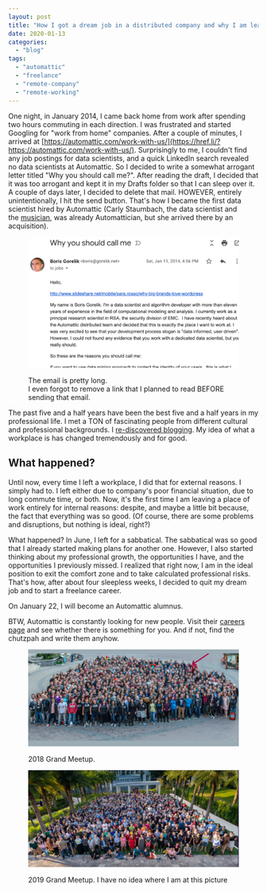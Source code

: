 ```yaml
---
layout: post
title: "How I got a dream job in a distributed company and why I am leaving it"
date: 2020-01-13
categories: 
  - "blog"
tags: 
  - "automattic"
  - "freelance"
  - "remote-company"
  - "remote-working"
---
```


One night, in January 2014, I came back home from work after spending two hours commuting in each direction. I was frustrated and started Googling for "work from home" companies. After a couple of minutes, I arrived at [https://automattic.com/work-with-us/](https://href.li/?https://automattic.com/work-with-us/). Surprisingly to me, I couldn't find any job postings for data scientists, and a quick LinkedIn search revealed no data scientists at Automattic. So I decided to write a somewhat arrogant letter titled "Why you should call me?". After reading the draft, I decided that it was too arrogant and kept it in my Drafts folder so that I can sleep over it. A couple of days later, I decided to delete that mail. HOWEVER, entirely unintentionally, I hit the send button. That's how I became the first data scientist hired by Automattic (Carly Staumbach, the data scientist and the [musician](https://colormath.bandcamp.com/releases), was already Automattician, but she arrived there by an acquisition).

<figure>

![Screenshot of my email ](/assets/images/2020/01/screen-shot-2020-01-13-at-9.45.24.png?w=1024)

<figcaption>

The email is pretty long.  
I even forgot to remove a link that I planned to read BEFORE sending that email.

</figcaption>

</figure>

The past five and a half years have been the best five and a half years in my professional life. I met a TON of fascinating people from different cultural and professional backgrounds. I [re-discovered blogging](https://href.li/?https://gorelik.net). My idea of what a workplace is has changed tremendously and for good.

## What happened?

Until now, every time I left a workplace, I did that for external reasons. I simply had to. I left either due to company's poor financial situation, due to long commute time, or both. Now, it's the first time I am leaving a place of work entirely for internal reasons: despite, and maybe a little bit because, the fact that everything was so good. (Of course, there are some problems and disruptions, but nothing is ideal, right?)

What happened? In June, I left for a sabbatical. The sabbatical was so good that I already started making plans for another one. However, I also started thinking about my professional growth, the opportunities I have, and the opportunities I previously missed. I realized that right now, I am in the ideal position to exit the comfort zone and to take calculated professional risks. That's how, after about four sleepless weeks, I decided to quit my dream job and to start a freelance career.

On January 22, I will become an Automattic alumnus.

BTW, Automattic is constantly looking for new people. Visit their [careers page](https://automattic.com/work-with-us/) and see whether there is something for you. And if not, find the chutzpah and write them anyhow.

<figure>

![A group photo of about 600 people -- Automattic 2018 grand meetup](/assets/images/2020/01/featured_automattic.png?w=1024)

<figcaption>

2018 Grand Meetup.

</figcaption>

</figure>

<figure>

![A group photo of about 800 people. 2019 Automattic Grand Meetup](/assets/images/2020/01/featured_automattic_2019.png?w=1000)

<figcaption>

2019 Grand Meetup. I have no idea where I am at this picture

</figcaption>

</figure>
